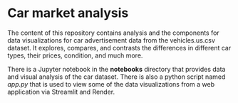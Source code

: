 # Car market analysis
The content of this repository contains analysis and the components for data visualizations for car advertisement data from the vehicles.us.csv dataset. It explores, compares, and contrasts the differences in different car types, their prices, condition, and much more. 

There is a Jupyter notebook in the <b>notebooks</b> directory that provides data and visual analysis of the car dataset. There is also a python script named *app.py* that is used to view some of the data visualizations from a web application via Streamlit and Render.
